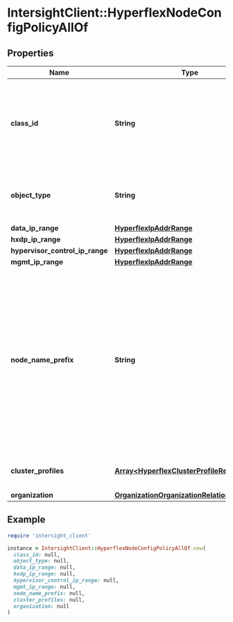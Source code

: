 # IntersightClient::HyperflexNodeConfigPolicyAllOf

## Properties

| Name | Type | Description | Notes |
| ---- | ---- | ----------- | ----- |
| **class_id** | **String** | The fully-qualified name of the instantiated, concrete type. This property is used as a discriminator to identify the type of the payload when marshaling and unmarshaling data. | [default to &#39;hyperflex.NodeConfigPolicy&#39;] |
| **object_type** | **String** | The fully-qualified name of the instantiated, concrete type. The value should be the same as the &#39;ClassId&#39; property. | [default to &#39;hyperflex.NodeConfigPolicy&#39;] |
| **data_ip_range** | [**HyperflexIpAddrRange**](HyperflexIpAddrRange.md) |  | [optional] |
| **hxdp_ip_range** | [**HyperflexIpAddrRange**](HyperflexIpAddrRange.md) |  | [optional] |
| **hypervisor_control_ip_range** | [**HyperflexIpAddrRange**](HyperflexIpAddrRange.md) |  | [optional] |
| **mgmt_ip_range** | [**HyperflexIpAddrRange**](HyperflexIpAddrRange.md) |  | [optional] |
| **node_name_prefix** | **String** | The node name prefix that is used to automatically generate the default hostname for each server. A dash (-) will be appended to the prefix followed by the node number to form a hostname. This default naming scheme can be manually overridden in the node configuration. The maximum length of a prefix is 60, must only contain alphanumeric characters or dash (-), and must start with an alphanumeric character. | [optional] |
| **cluster_profiles** | [**Array&lt;HyperflexClusterProfileRelationship&gt;**](HyperflexClusterProfileRelationship.md) | An array of relationships to hyperflexClusterProfile resources. | [optional] |
| **organization** | [**OrganizationOrganizationRelationship**](OrganizationOrganizationRelationship.md) |  | [optional] |

## Example

```ruby
require 'intersight_client'

instance = IntersightClient::HyperflexNodeConfigPolicyAllOf.new(
  class_id: null,
  object_type: null,
  data_ip_range: null,
  hxdp_ip_range: null,
  hypervisor_control_ip_range: null,
  mgmt_ip_range: null,
  node_name_prefix: null,
  cluster_profiles: null,
  organization: null
)
```

